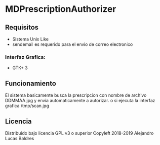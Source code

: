 # MDPrescriptionAuthorizer

## Requisitos
* Sistema Unix Like
* sendemail es requerido para el envio de correo electronico
### Interfaz Grafica:
* GTK+ 3

## Funcionamiento 
El sistema basicamente busca la prescripcion con nombre de archivo DDMMAA.jpg y envia automaticamente a autorizar. o si ejecuta la interfaz grafica /tmp/scan.jpg

## Licencia
Distribuido bajo licencia GPL v3 o superior
Copyleft 2018-2019 Alejandro Lucas Baldres


